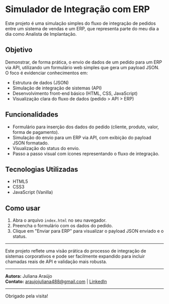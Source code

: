 # Simulador de Integração com ERP

Este projeto é uma simulação simples do fluxo de integração de pedidos entre um sistema de vendas e um ERP, que representa parte do meu dia a dia como Analista de Implantação.

## Objetivo

Demonstrar, de forma prática, o envio de dados de um pedido para um ERP via API, utilizando um formulário web simples que gera um payload JSON. O foco é evidenciar conhecimentos em:

- Estrutura de dados (JSON)
- Simulação de integração de sistemas (API)
- Desenvolvimento front-end básico (HTML, CSS, JavaScript)
- Visualização clara do fluxo de dados (pedido > API > ERP)

## Funcionalidades

- Formulário para inserção dos dados do pedido (cliente, produto, valor, forma de pagamento).
- Simulação do envio para um ERP via API, com exibição do payload JSON formatado.
- Visualização do status do envio.
- Passo a passo visual com ícones representando o fluxo de integração.

## Tecnologias Utilizadas

- HTML5
- CSS3
- JavaScript (Vanilla)

## Como usar

1. Abra o arquivo `index.html` no seu navegador.
2. Preencha o formulário com os dados do pedido.
3. Clique em "Enviar para ERP" para visualizar o payload JSON enviado e o status.

---

Este projeto reflete uma visão prática do processo de integração de sistemas corporativos e pode ser facilmente expandido para incluir chamadas reais de API e validação mais robusta.

---

**Autora:** Juliana Araújo  
**Contato:** araujojuliana488@gmail.com | [LinkedIn](https://www.linkedin.com/in/anailuj-araújo)

---

Obrigado pela visita!
